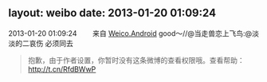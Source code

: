 layout: weibo
date: 2013-01-20 01:09:24
---
<meta name="referrer" content="no-referrer" />

2013-01-20 01:09:24  &nbsp;&nbsp;&nbsp;&nbsp;&nbsp;&nbsp; 来自 <a href="http://app.weibo.com/t/feed/l4RWD" rel="nofollow">Weico.Android</a>
good～//@当走兽恋上飞鸟:@淡淡的二哀伤 必须同去
>  抱歉，由于作者设置，你暂时没有这条微博的查看权限哦。查看帮助：http://t.cn/RfdBWwP ​​​
